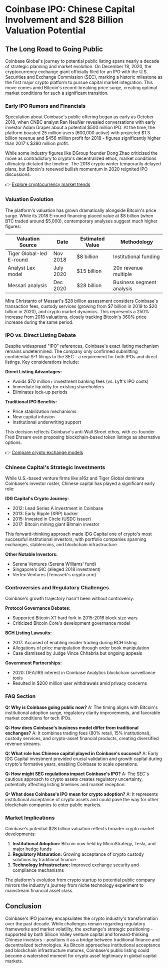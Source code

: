 # Coinbase IPO: Chinese Capital Involvement and $28 Billion Valuation Potential

## The Long Road to Going Public

Coinbase Global's journey to potential public listing spans nearly a decade of strategic planning and market evolution. On December 18, 2020, the cryptocurrency exchange giant officially filed for an IPO with the U.S. Securities and Exchange Commission (SEC), marking a historic milestone as the first major crypto platform to pursue capital market integration. This move comes amid Bitcoin's record-breaking price surge, creating optimal market conditions for such a significant transition.

### Early IPO Rumors and Financials

Speculation about Coinbase's public offering began as early as October 2018, when CNBC analyst Ran NeuNer revealed conversations with early investor Adam Draper about a potential $500 million IPO. At the time, the platform boasted 25 million users (600,000 active) with projected $1.3 billion revenue and $456 million profit for 2018 - figures significantly higher than 2017's $380 million profit.

While some industry figures like DGroup founder Dong Zhao criticized the move as contradictory to crypto's decentralized ethos, market conditions ultimately dictated the timeline. The 2018 crypto winter temporarily delayed plans, but Bitcoin's renewed bullish momentum in 2020 reignited IPO discussions.

👉 [Explore cryptocurrency market trends](https://bit.ly/okx-bonus)

### Valuation Evolution

The platform's valuation has grown dramatically alongside Bitcoin's price surge. While its 2018 E-round financing placed value at $8 billion (when BTC traded around $5,000), contemporary analyses suggest much higher figures:

| Valuation Source | Date | Estimated Value | Methodology |
|------------------|------|-----------------|-------------|
| Tiger Global-led E-round | Nov 2018 | $8 billion | Institutional funding |
| Analyst Lex model | July 2020 | $15 billion | 20x revenue multiple |
| Messari analysis | Dec 2020 | $28 billion | Business segment analysis |

Mira Christanto of Messari's $28 billion assessment considers Coinbase's transaction fees, custody services (growing from $7 billion in 2019 to $20 billion in 2020), and crypto market dynamics. This represents a 250% increase from 2018 valuations, closely tracking Bitcoin's 360% price increase during the same period.

### IPO vs. Direct Listing Debate

Despite widespread "IPO" references, Coinbase's exact listing mechanism remains undetermined. The company only confirmed submitting confidential S-1 filings to the SEC - a requirement for both IPOs and direct listings. Key considerations include:

**Direct Listing Advantages:**
- Avoids $70 million+ investment banking fees (vs. Lyft's IPO costs)
- Immediate liquidity for existing shareholders
- Eliminates lock-up periods

**Traditional IPO Benefits:**
- Price stabilization mechanisms
- New capital infusion
- Institutional underwriting support

This decision reflects Coinbase's anti-Wall Street ethos, with co-founder Fred Ehrsam even proposing blockchain-based token listings as alternative options.

👉 [Compare crypto exchange models](https://bit.ly/okx-bonus)

### Chinese Capital's Strategic Investments

While U.S.-based venture firms like a16z and Tiger Global dominate Coinbase's investor roster, Chinese capital has played a significant early role:

**IDG Capital's Crypto Journey:**
- 2012: Lead Series A investment in Coinbase
- 2013: Early Ripple (XRP) backer
- 2015: Invested in Circle (USDC issuer)
- 2017: Bitcoin mining giant Bitmain investor

This forward-thinking approach made IDG Capital one of crypto's most successful institutional investors, with portfolio companies spanning exchanges, stablecoins, and blockchain infrastructure.

**Other Notable Investors:**
- Serena Ventures (Serena Williams' fund)
- Singapore's GIC (alleged 2018 investment)
- Vertex Ventures (Temasek's crypto arm)

### Controversies and Regulatory Challenges

Coinbase's growth trajectory hasn't been without controversy:

**Protocol Governance Debates:**
- Supported Bitcoin XT hard fork in 2015-2016 block size wars
- Criticized Bitcoin Core's development governance model

**BCH Listing Lawsuits:**
- 2017: Accused of enabling insider trading during BCH listing
- Allegations of price manipulation through order book manipulation
- Case dismissed by Judge Vince Chhabria but ongoing appeals

**Government Partnerships:**
- 2020: DEA/IRS interest in Coinbase Analytics blockchain surveillance tools
- Resulted in $200 million user withdrawals amid privacy concerns

### FAQ Section

**Q: Why is Coinbase going public now?**
A: The timing aligns with Bitcoin's institutional adoption surge, regulatory clarity improvements, and favorable market conditions for tech IPOs.

**Q: How does Coinbase's business model differ from traditional exchanges?**
A: It combines trading fees (80% retail, 15% institutional), custody services, and crypto-asset financial products, creating diversified revenue streams.

**Q: What role has Chinese capital played in Coinbase's success?**
A: Early IDG Capital investment provided crucial validation and growth capital during crypto's formative years, enabling Coinbase to scale operations.

**Q: How might SEC regulations impact Coinbase's IPO?**
A: The SEC's cautious approach to crypto assets creates regulatory uncertainty, potentially affecting listing timelines and market reception.

**Q: What does Coinbase's IPO mean for crypto adoption?**
A: It represents institutional acceptance of crypto assets and could pave the way for other blockchain companies to enter public markets.

### Market Implications

Coinbase's potential $28 billion valuation reflects broader crypto market developments:

1. **Institutional Adoption:** Bitcoin now held by MicroStrategy, Tesla, and major hedge funds
2. **Regulatory Maturation:** Growing acceptance of crypto custody solutions by traditional finance
3. **Technology Infrastructure:** Improved exchange security and compliance mechanisms

The platform's evolution from crypto startup to potential public company mirrors the industry's journey from niche technology experiment to mainstream financial asset class.

## Conclusion

Coinbase's IPO journey encapsulates the crypto industry's transformation over the past decade. While challenges remain regarding regulatory frameworks and market volatility, the exchange's strategic positioning - supported by both Silicon Valley venture capital and forward-thinking Chinese investors - positions it as a bridge between traditional finance and decentralized technologies. As Bitcoin approaches institutional acceptance and blockchain infrastructure matures, Coinbase's public listing could become a watershed moment for crypto asset legitimacy in global capital markets.